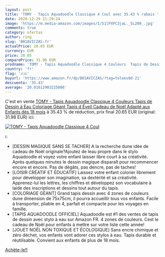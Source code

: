```yaml
---
layout: post
title: 'TOMY - Tapis Aquadoodle Classique 4 Coul avec 35.43 % rabais '
date: 2020-12-29 11:29:24
image: 'https://m.media-amazon.com/images/I/51lPXPC3jaL._SL200_.jpg'
comments: true
category: ofertas
author: ring
slug: 'B01AVICZAS-fr'
actualPrice: 20.65 EUR
currency: EUR
price: 20.65
comparePrice: 31.98 EUR
prodname: 'TOMY - Tapis Aquadoodle Classique 4 Couleurs  Tapis de Dessin à Eau  Coloriage Géant  Tapis d Éveil  Cadeau de Noël Adapté aux Enfants dès 18 mois'
country: 'fr'
flag: '🇫🇷'
buyurl: 'https://www.amazon.fr/dp/B01AVICZAS/?tag=tolees0d-21'
descuento: '35.43'
average: '20.01612903225806'
---
```


C'est en vente [TOMY - Tapis Aquadoodle Classique 4 Couleurs  Tapis de Dessin à Eau  Coloriage Géant  Tapis d Éveil  Cadeau de Noël Adapté aux Enfants dès 18 mois](https://www.amazon.fr/dp/B01AVICZAS/?tag=tolees0d-21)  à  35.43 % de réduction, prix final  20.65 EUR (original: 31.98 EUR) ici:

[![TOMY - Tapis Aquadoodle Classique 4 Coul](https://m.media-amazon.com/images/I/51lPXPC3jaL._SL200_.jpg)](https://www.amazon.fr/dp/B01AVICZAS/?tag=tolees0d-21)

ℹ️:

- [DESSIN MAGIQUE SANS SE TACHER] A la recherche dune idée de cadeau de Noël originale?Ajoutez de leau propre dans le stylo Aquadoodle et voyez votre enfant laisser libre court à sa créativité. Après quelques minutes le dessin magique disparaît pour recommencer encore et encore. Pas de dégâts, pas dencre, pas de taches!
- [LOISIR CRÉATIF ET ÉDUCATIF] Laissez votre enfant colorier librement pour développer son imagination, sa dextérité et sa créativité. Apprenez-lui les lettres, les chiffres et développez son vocabulaire à laide des inscriptions et dessins tout autour du tapis.
- [COLORIAGE GÉANT] Grand tapis dessin avec 4 zones de couleurs dune dimension de 75x75cm, il pourra accueillir tous vos enfants. Facile à transporter, pliable en 4, parfait et compacte pour les voyages en famille.
- [TAPIS AQUADOODLE OFFICIEL] Aquadoodle est #1 des ventes de tapis de dessin avec stylo à eau sur Amazon FR. 4 zones de couleurs. Cest le cadeau de Noël pour enfants à mettre sur votre liste cette année!
- [JOUET NOËL NON TOXIQUE ET ÉCOLOGIQUE] Sans encre chimique et zéro déchet, vos enfants vont adorer ces stylos à eau. Tapis durable et réutilisable. Convient aux enfants de plus de 18 mois.

[Achète-le!!](https://www.amazon.fr/dp/B01AVICZAS/?tag=tolees0d-21)
